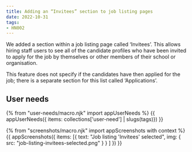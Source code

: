 ```yaml
---
title: Adding an “Invitees” section to job listing pages
date: 2022-10-31
tags:
- HN002
---
```


We added a section within a job listing page called ‘Invitees’. This allows hiring staff users to see all of the candidate profiles who have been invited to apply for the job by themselves or other members of their school or organisation.

This feature does not specify if the candidates have then applied for the job; there is a separate section for this list called ‘Applications’.

## User needs

{% from "user-needs/macro.njk" import appUserNeeds %}
{{ appUserNeeds({ items: collections['user-need'] | slugs(tags)}) }}


{% from "screenshots/macro.njk" import appScreenshots with context %}
{{ appScreenshots({
  items: [{
    text: "Job listing 'Invitees' selected",
    img: { src: "job-listing-invitees-selected.png" }
  }
  ]
}) }}
